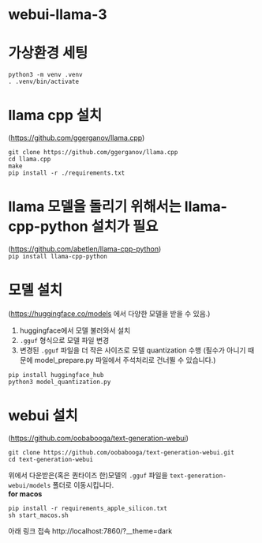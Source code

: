 # webui-llama-3
# 가상환경 세팅
```
python3 -m venv .venv
. .venv/bin/activate
```

# llama cpp 설치 
(https://github.com/ggerganov/llama.cpp)  
```
git clone https://github.com/ggerganov/llama.cpp
cd llama.cpp
make
pip install -r ./requirements.txt
```

# llama 모델을 돌리기 위해서는 llama-cpp-python 설치가 필요 
(https://github.com/abetlen/llama-cpp-python)  
`pip install llama-cpp-python`

# 모델 설치 
(https://huggingface.co/models 에서 다양한 모델을 받을 수 있음.)  
1. huggingface에서 모델 불러와서 설치
2. `.gguf` 형식으로 모델 파일 변경
3. 변경된 `.gguf` 파일을 더 작은 사이즈로 모델 quantization 수행 (필수가 아니기 때문에 model_prepare.py 파일에서 주석처리로 건너뛸 수 있습니다.)
```
pip install huggingface_hub
python3 model_quantization.py
```

# webui 설치 
(https://github.com/oobabooga/text-generation-webui)  
```
git clone https://github.com/oobabooga/text-generation-webui.git
cd text-generation-webui
```
위에서 다운받은(혹은 퀀타이즈 한)모델의 `.gguf` 파일을 `text-generation-webui/models` 폴더로 이동시킵니다.  
**for macos**
```
pip install -r requirements_apple_silicon.txt
sh start_macos.sh 
```

아래 링크 접속
http://localhost:7860/?__theme=dark
